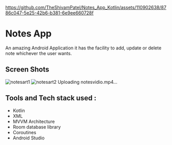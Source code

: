 
https://github.com/TheShivamPatel/Notes_App_Kotlin/assets/110902638/8786c047-5e25-42b6-b381-6e9ee660728f
# Notes App
An amazing Android Application it has the facility to add, update or delete note whichever the user wants. 

## Screen Shots
![notesart1](https://github.com/TheShivamPatel/Notes_App_Kotlin/assets/110902638/bf186fd6-5ab3-4d83-881d-dfc4da504510)
![notesart2](https://github.com/TheShivamPatel/Notes_App_Kotlin/assets/110902638/5210d394-287c-4e19-bdd9-9ea0a87ddc61)
Uploading notesvidio.mp4…

## Tools and Tech stack used :
* Kotlin
* XML
* MVVM Architecture
* Room database library
* Coroutines
* Android Studio
